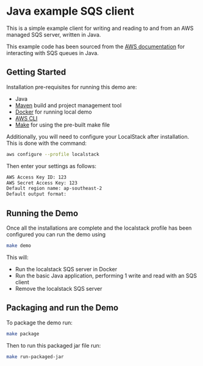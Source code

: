 # Java example SQS client

This is a simple example client for writing and reading to and from an AWS managed SQS server, written in Java.

This example code has been sourced from the [AWS documentation](https://docs.aws.amazon.com/sdk-for-java/v1/developer-guide/examples-sqs-messages.html) for interacting with SQS queues in Java.

## Getting Started

Installation pre-requisites for running this demo are:

- Java
- [Maven](https://maven.apache.org/) build and project management tool
- [Docker](https://www.docker.com/get-started/) for running local demo
- [AWS CLI](https://aws.amazon.com/cli/)
- [Make](https://www.gnu.org/software/make/) for using the pre-built make file

Additionally, you will need to configure your LocalStack after installation. This is done with the command:

```sh
aws configure --profile localstack
```

Then enter your settings as follows:

```sh
AWS Access Key ID: 123
AWS Secret Access Key: 123
Default region name: ap-southeast-2
Default output format:
```

## Running the Demo

Once all the installations are complete and the localstack profile has been configured you can run the demo using

```sh
make demo
```

This will:

- Run the localstack SQS server in Docker
- Run the basic Java application, performing 1 write and read with an SQS client
- Remove the localstack SQS server

## Packaging and run the Demo

To package the demo run:

```sh
make package
```

Then to run this packaged jar file run:

```sh
make run-packaged-jar
```
